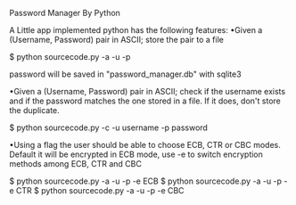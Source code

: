 Password Manager By Python

A Little app implemented python has the following features:
•Given a (Username, Password) pair in ASCII; store the pair to a file

$ python sourcecode.py -a -u <username> -p <password>

password will be saved in "password_manager.db" with sqlite3 


•Given a (Username, Password) pair in ASCII; check if the username exists and if the password matches the one stored in a file. If it does, don't store the duplicate.

$ python sourcecode.py -c -u username -p password 

•Using a flag the user should be able to choose ECB, CTR or CBC modes.
Default it will be encrypted in ECB mode, use -e to switch encryption methods among ECB, CTR and CBC 

$ python sourcecode.py -a -u <username> -p <password> -e ECB 
$ python sourcecode.py -a -u <username> -p <password> -e CTR
$ python sourcecode.py -a -u <username> -p <password> -e CBC
